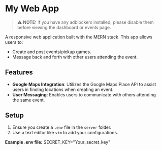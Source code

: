 # My Web App

> ⚠️ **NOTE:** If you have any adblockers installed, please disable them before viewing the dashboard or events page.

A responsive web application built with the MERN stack. This app allows users to:
- Create and post events/pickup games.
- Message back and forth with other users attending the event.

## Features
- **Google Maps Integration**: Utilizes the Google Maps Place API to assist users in finding locations when creating an event.
- **User Messaging**: Enables users to communicate with others attending the same event.

## Setup

1. Ensure you create a `.env` file in the `server` folder.
2. Use a text editor like `vim` to add your configurations. 

**Example .env file:**
SECRET_KEY="Your_secret_key"
